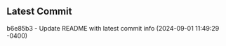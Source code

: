 
## Latest Commit
b6e85b3 - Update README with latest commit info (2024-09-01 11:49:29 -0400) <Yunxi-Zhou>
